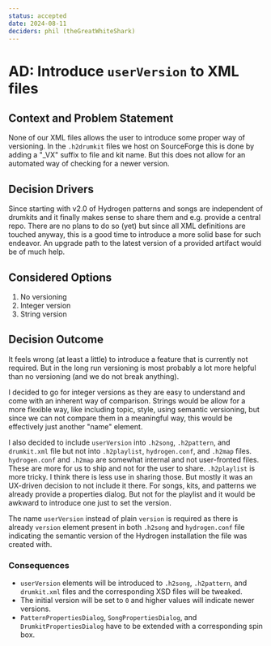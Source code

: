 ```yaml
---
status: accepted
date: 2024-08-11
deciders: phil (theGreatWhiteShark)
---
```


# AD: Introduce `userVersion` to XML files

## Context and Problem Statement

None of our XML files allows the user to introduce some proper way of
versioning. In the `.h2drumkit` files we host on SourceForge this is done by
adding a "_VX" suffix to file and kit name. But this does not allow for an
automated way of checking for a newer version.

## Decision Drivers

Since starting with v2.0 of Hydrogen patterns and songs are independent of
drumkits and it finally makes sense to share them and e.g. provide a central
repo. There are no plans to do so (yet) but since all XML definitions are
touched anyway, this is a good time to introduce a more solid base for such
endeavor. An upgrade path to the latest version of a provided artifact would be
of much help.

## Considered Options

1. No versioning
2. Integer version
2. String version

## Decision Outcome

It feels wrong (at least a little) to introduce a feature that is currently not required. But in the long run versioning is most probably a lot more helpful than no versioning (and we do not break anything).

I decided to go for integer versions as they are easy to understand and come
with an inherent way of comparison. Strings would be allow for a more flexible
way, like including topic, style, using semantic versioning, but since we can
not compare them in a meaningful way, this would be effectively just another
"name" element.

I also decided to include `userVersion` into `.h2song`, `.h2pattern`, and
`drumkit.xml` file but not into `.h2playlist`, `hydrogen.conf`, and `.h2map`
files. `hydrogen.conf` and `.h2map` are somewhat internal and not user-fronted
files. These are more for us to ship and not for the user to share.
`.h2playlist` is more tricky. I think there is less use in sharing those. But
mostly it was an UX-driven decision to not include it there. For songs, kits,
and patterns we already provide a properties dialog. But not for the playlist
and it would be awkward to introduce one just to set the version.

The name `userVersion` instead of plain `version` is required as there is
already `version` element present in both `.h2song` and `hydrogen.conf` file
indicating the semantic version of the Hydrogen installation the file was
created with.

### Consequences

* `userVersion` elements will be introduced to `.h2song`, `.h2pattern`, and
  `drumkit.xml` files and the corresponding XSD files will be tweaked.
* The initial version will be set to `0` and higher values will indicate newer
  versions.
* `PatternPropertiesDialog`, `SongPropertiesDialog`, and
  `DrumkitPropertiesDialog` have to be extended with a corresponding spin box.

